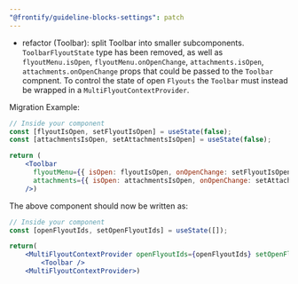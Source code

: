 ```yaml
---
"@frontify/guideline-blocks-settings": patch
---
```


-   refactor (Toolbar): split Toolbar into smaller subcomponents. `ToolbarFlyoutState` type has been removed, as well as `flyoutMenu.isOpen`, `flyoutMenu.onOpenChange`, `attachments.isOpen`, `attachments.onOpenChange` props that could be passed to the `Toolbar` compnent. To control the state of open `Flyouts` the `Toolbar` must instead be wrapped in a `MultiFlyoutContextProvider`.

Migration Example:

```jsx
// Inside your component
const [flyoutIsOpen, setFlyoutIsOpen] = useState(false);
const [attachmentsIsOpen, setAttachmentsIsOpen] = useState(false);

return (
    <Toolbar
      flyoutMenu={{ isOpen: flyoutIsOpen, onOpenChange: setFlyoutIsOpen }}
      attachments={{ isOpen: attachmentsIsOpen, onOpenChange: setAttachmentsIsOpen }}
    />)
```

The above component should now be written as:

```jsx
// Inside your component
const [openFlyoutIds, setOpenFlyoutIds] = useState([]);

return(
    <MultiFlyoutContextProvider openFlyoutIds={openFlyoutIds} setOpenFlyoutIds={setOpenFlyoutIds}>
        <Toolbar />
    <MultiFlyoutContextProvider>)
```
